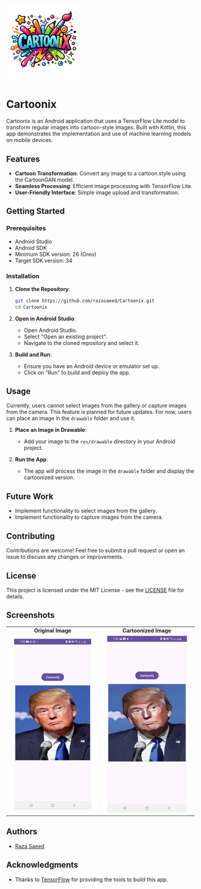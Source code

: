 # ![Cartoonix Logo](logo.png)

# Cartoonix

Cartoonix is an Android application that uses a TensorFlow Lite model to transform regular images into cartoon-style images. Built with Kotlin, this app demonstrates the implementation and use of machine learning models on mobile devices.

## Features

- **Cartoon Transformation**: Convert any image to a cartoon style using the CartoonGAN model.
- **Seamless Processing**: Efficient image processing with TensorFlow Lite.
- **User-Friendly Interface**: Simple image upload and transformation.

## Getting Started

### Prerequisites

- Android Studio
- Android SDK
- Minimum SDK version: 26 (Oreo)
- Target SDK version: 34

### Installation

1. **Clone the Repository**:

    ```sh
    git clone https://github.com/razasaeed/Cartoonix.git
    cd Cartoonix
    ```

2. **Open in Android Studio**:

    - Open Android Studio.
    - Select "Open an existing project".
    - Navigate to the cloned repository and select it.

3. **Build and Run**:

    - Ensure you have an Android device or emulator set up.
    - Click on "Run" to build and deploy the app.

## Usage

Currently, users cannot select images from the gallery or capture images from the camera. This feature is planned for future updates. For now, users can place an image in the `drawable` folder and use it.

1. **Place an Image in Drawable**:

    - Add your image to the `res/drawable` directory in your Android project.

2. **Run the App**:

    - The app will process the image in the `drawable` folder and display the cartoonized version.

## Future Work

- Implement functionality to select images from the gallery.
- Implement functionality to capture images from the camera.

## Contributing

Contributions are welcome! Feel free to submit a pull request or open an issue to discuss any changes or improvements.

## License

This project is licensed under the MIT License - see the [LICENSE](LICENSE) file for details.

## Screenshots

<table>
  <tr>
    <td align="center"><b>Original Image</b></td>
    <td align="center"><b>Cartoonized Image</b></td>
  </tr>
  <tr>
    <td align="center"><img src="original_image.png" alt="Original Image" width="300"/></td>
    <td align="center"><img src="cartoonized_image.png" alt="Cartoonized Image" width="300"/></td>
  </tr>
</table>

## Authors

- [Raza Saeed](https://github.com/razasaeed)

## Acknowledgments

- Thanks to [TensorFlow](https://www.tensorflow.org/lite) for providing the tools to build this app.

